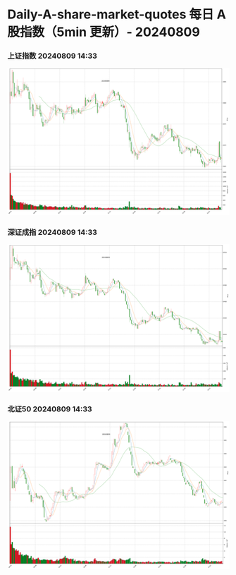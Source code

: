 
# Daily-A-share-market-quotes 每日 A 股指数（5min 更新）- 20240809

### 上证指数 20240809 14:33
![](./fig/2024/8/20240809-sh000001.png)

### 深证成指 20240809 14:33
![](./fig/2024/8/20240809-sz399001.png)

### 北证50 20240809 14:33
![](./fig/2024/8/20240809-bj899050.png)
